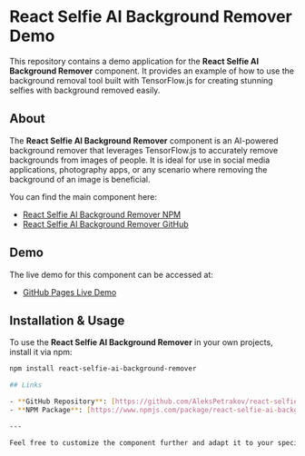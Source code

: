 # React Selfie AI Background Remover Demo

This repository contains a demo application for the **React Selfie AI Background Remover** component. It provides an example of how to use the background removal tool built with TensorFlow.js for creating stunning selfies with background removed easily.

## About

The **React Selfie AI Background Remover** component is an AI-powered background remover that leverages TensorFlow.js to accurately remove backgrounds from images of people. It is ideal for use in social media applications, photography apps, or any scenario where removing the background of an image is beneficial.

You can find the main component here:
- [React Selfie AI Background Remover NPM](https://www.npmjs.com/package/react-selfie-ai-background-remover)
- [React Selfie AI Background Remover GitHub](https://github.com/AleksPetrakov/react-selfie-ai-background-remover)

## Demo

The live demo for this component can be accessed at:
- [GitHub Pages Live Demo](https://<Ваш_логин>.github.io/react-selfie-ai-background-remover-demo/)

## Installation & Usage

To use the **React Selfie AI Background Remover** in your own projects, install it via npm:

```bash
npm install react-selfie-ai-background-remover

## Links

- **GitHub Repository**: [https://github.com/AleksPetrakov/react-selfie-ai-background-remover](https://github.com/AleksPetrakov/react-selfie-ai-background-remover)
- **NPM Package**: [https://www.npmjs.com/package/react-selfie-ai-background-remover](https://www.npmjs.com/package/react-selfie-ai-background-remover)

---

Feel free to customize the component further and adapt it to your specific needs!

